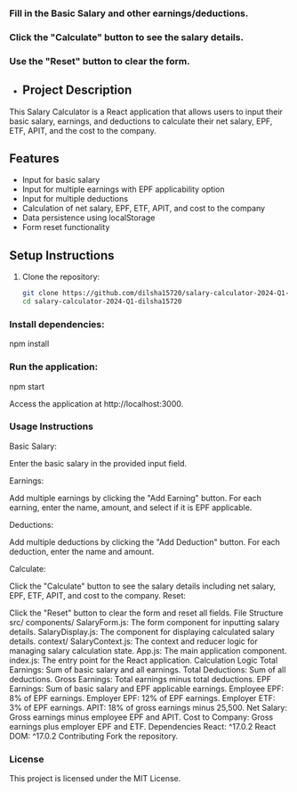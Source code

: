 ### Fill in the Basic Salary and other earnings/deductions.
### Click the "Calculate" button to see the salary details.
### Use the "Reset" button to clear the form.

- ## Project Description

This Salary Calculator is a React application that allows users to input their basic salary, earnings, and deductions to calculate their net salary, EPF, ETF, APIT, and the cost to the company.

## Features

- Input for basic salary
- Input for multiple earnings with EPF applicability option
- Input for multiple deductions
- Calculation of net salary, EPF, ETF, APIT, and cost to the company
- Data persistence using localStorage
- Form reset functionality

## Setup Instructions

1. Clone the repository:
   ```bash
   git clone https://github.com/dilsha15720/salary-calculator-2024-Q1-dilsha15720.git
   cd salary-calculator-2024-Q1-dilsha15720
### Install dependencies:
npm install
### Run the application:
npm start

Access the application at http://localhost:3000.

### Usage Instructions
Basic Salary:

Enter the basic salary in the provided input field.

Earnings:

Add multiple earnings by clicking the "Add Earning" button.
For each earning, enter the name, amount, and select if it is EPF applicable.

Deductions:

Add multiple deductions by clicking the "Add Deduction" button.
For each deduction, enter the name and amount.

Calculate:

Click the "Calculate" button to see the salary details including net salary, EPF, ETF, APIT, and cost to the company.
Reset:

Click the "Reset" button to clear the form and reset all fields.
File Structure
src/
components/
SalaryForm.js: The form component for inputting salary details.
SalaryDisplay.js: The component for displaying calculated salary details.
context/
SalaryContext.js: The context and reducer logic for managing salary calculation state.
App.js: The main application component.
index.js: The entry point for the React application.
Calculation Logic
Total Earnings: Sum of basic salary and all earnings.
Total Deductions: Sum of all deductions.
Gross Earnings: Total earnings minus total deductions.
EPF Earnings: Sum of basic salary and EPF applicable earnings.
Employee EPF: 8% of EPF earnings.
Employer EPF: 12% of EPF earnings.
Employer ETF: 3% of EPF earnings.
APIT: 18% of gross earnings minus 25,500.
Net Salary: Gross earnings minus employee EPF and APIT.
Cost to Company: Gross earnings plus employer EPF and ETF.
Dependencies
React: ^17.0.2
React DOM: ^17.0.2
Contributing
Fork the repository.

### License
This project is licensed under the MIT License.
